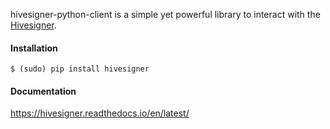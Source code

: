 hivesigner-python-client is a simple yet powerful library to interact with the 
[Hivesigner](https://hivesigner.com).

#### Installation

```
$ (sudo) pip install hivesigner
```

#### Documentation

https://hivesigner.readthedocs.io/en/latest/
